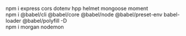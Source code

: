 npm i express cors dotenv hpp helmet mongoose moment  
npm i @babel/cli @babel/core @babel/node @babel/preset-env babel-loader @babel/polyfill -D  
npm i morgan nodemon